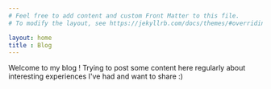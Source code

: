 ```yaml
---
# Feel free to add content and custom Front Matter to this file.
# To modify the layout, see https://jekyllrb.com/docs/themes/#overriding-theme-defaults

layout: home
title : Blog
---
```

Welcome to my blog ! Trying to post some content here regularly about interesting experiences I've had and want to share :)